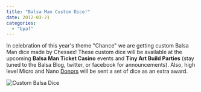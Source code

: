 ```yaml
---
title: "Balsa Man Custom Dice!"
date: 2012-03-21
categories: 
  - "bpaf"
---
```


In celebration of this year's theme "Chance" we are getting custom Balsa Man dice made by Chessex! These custom dice will be available at the upcoming **Balsa Man Ticket Casino** events and **Tiny Art Build Parties** (stay tuned to the Balsa Blog, twitter, or facebook for announcements). Also, high level Micro and Nano [Donors](https://balsaman.org/donate/) will be sent a set of dice as an extra award.

![](/images/Balsa-dice.jpg "Custom Balsa Dice")

